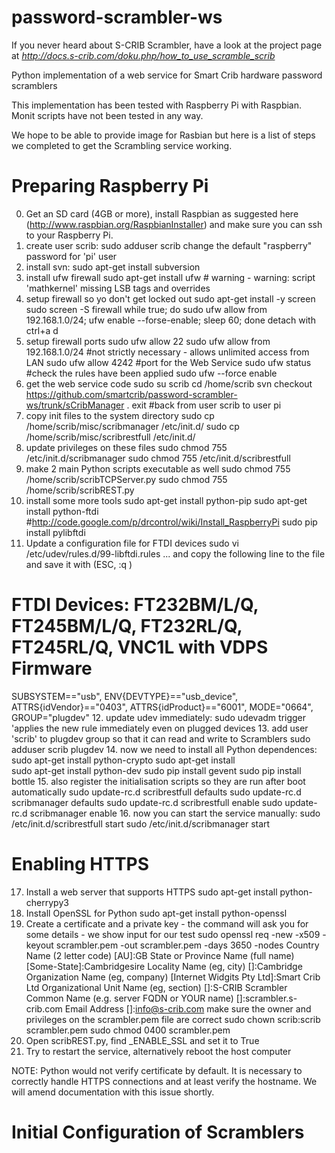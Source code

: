 password-scrambler-ws
=====================

If you never heard about S-CRIB Scrambler, have a look at the project page at *http://docs.s-crib.com/doku.php/how_to_use_scramble_scrib*

Python implementation of a web service for Smart Crib hardware password scramblers

This implementation has been tested with Raspberry Pi with Raspbian. Monit scripts have not been tested in any way.

We hope to be able to provide image for Rasbian but here is a list of steps we completed to get the Scrambling service working.

Preparing Raspberry Pi
======================

0. Get an SD card (4GB or more), install Raspbian as suggested here (http://www.raspbian.org/RaspbianInstaller) and make sure you can ssh to your Raspberry Pi.
1. create user scrib: sudo adduser scrib
   change the default "raspberry" password for 'pi' user
2. install svn: sudo apt-get install subversion
3. install ufw firewall
    sudo apt-get install ufw   # warning -  warning: script 'mathkernel' missing LSB tags and overrides
4. setup firewall so yo don't get locked out
    sudo apt-get install -y screen  
    sudo screen -S firewall
    while true; do sudo ufw allow from 192.168.1.0/24; ufw enable --forse-enable; sleep 60; done
    detach with ctrl+a d
5. setup firewall ports
    sudo ufw allow 22
    sudo ufw allow from 192.168.1.0/24  #not strictly necessary - allows unlimited access from LAN
    sudo ufw allow 4242  #port for the Web Service
    sudo ufw status  #check the rules have been applied
    sudo ufw --force enable
6. get the web service code
    sudo su scrib
    cd /home/scrib
    svn checkout https://github.com/smartcrib/password-scrambler-ws/trunk/sCribManager .
    exit  #back from user scrib to user pi
7. copy init files to the system directory
    sudo cp /home/scrib/misc/scribmanager /etc/init.d/
    sudo cp /home/scrib/misc/scribrestfull /etc/init.d/
8. update privileges on these files
    sudo chmod 755 /etc/init.d/scribmanager
    sudo chmod 755 /etc/init.d/scribrestfull
9. make 2 main Python scripts executable as well
    sudo chmod 755 /home/scrib/scribTCPServer.py
    sudo chmod 755 /home/scrib/scribREST.py
10. install some more tools
    sudo apt-get install python-pip
    sudo apt-get install python-ftdi  #http://code.google.com/p/drcontrol/wiki/Install_RaspberryPi
    sudo pip install pylibftdi
11. Update a configuration file for FTDI devices
    sudo vi /etc/udev/rules.d/99-libftdi.rules
    ... and copy the following line to the file and save it with (ESC, :q <ENTER>)
# FTDI Devices: FT232BM/L/Q, FT245BM/L/Q, FT232RL/Q, FT245RL/Q, VNC1L with VDPS Firmware
SUBSYSTEM=="usb", ENV{DEVTYPE}=="usb_device", ATTRS{idVendor}=="0403", ATTRS{idProduct}=="6001", MODE="0664", GROUP="plugdev"
12. update udev immediately:
    sudo udevadm trigger 'applies the new rule immediately even on plugged devices
13. add user 'scrib' to plugdev group so that it can read and write to Scramblers
    sudo adduser scrib plugdev
14. now we need to install all Python dependences:
    sudo apt-get install python-crypto
    sudo apt-get install   
    sudo apt-get install python-dev
    sudo pip install gevent
    sudo pip install bottle
15. also register the initialisation scripts so they are run after boot automatically
    sudo update-rc.d scribrestfull defaults
    sudo update-rc.d scribmanager defaults
    sudo update-rc.d scribrestfull enable
    sudo update-rc.d scribmanager enable
16. now you can start the service manually:
    sudo /etc/init.d/scribrestfull start
    sudo /etc/init.d/scribmanager start

Enabling HTTPS
==============
17. Install a web server that supports HTTPS
    sudo apt-get install python-cherrypy3 
18. Install OpenSSL for Python
    sudo apt-get install python-openssl
19. Create a certificate and a private key - the command will ask you for some details - we show input for our test
    sudo openssl req -new -x509 -keyout scrambler.pem -out scrambler.pem -days 3650 -nodes
      Country Name (2 letter code) [AU]:GB
      State or Province Name (full name) [Some-State]:Cambridgesire
      Locality Name (eg, city) []:Cambridge
      Organization Name (eg, company) [Internet Widgits Pty Ltd]:Smart Crib Ltd
      Organizational Unit Name (eg, section) []:S-CRIB Scrambler
      Common Name (e.g. server FQDN or YOUR name) []:scrambler.s-crib.com
      Email Address []:info@s-crib.com
    make sure the owner and privileges on the scrambler.pem file are correct
      sudo chown scrib:scrib scrambler.pem
      sudo chmod 0400 scrambler.pem
20. Open scribREST.py, find _ENABLE_SSL and set it to True
21. Try to restart the service, alternatively reboot the host computer

NOTE: Python would not verify certificate by default. It is necessary to correctly handle HTTPS connections and at least verify the hostname. We will amend documentation with this issue shortly.


Initial Configuration of Scramblers
===================================


